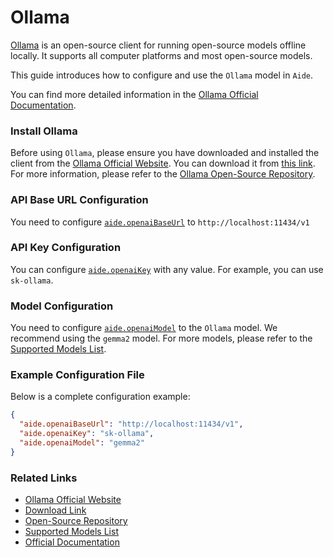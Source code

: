 # Ollama

[Ollama](https://ollama.com) is an open-source client for running open-source models offline locally. It supports all computer platforms and most open-source models.

This guide introduces how to configure and use the `Ollama` model in `Aide`.

You can find more detailed information in the [Ollama Official Documentation](https://ollama.com/blog/openai-compatibility).

### Install Ollama

Before using `Ollama`, please ensure you have downloaded and installed the client from the [Ollama Official Website](https://ollama.com). You can download it from [this link](https://ollama.com/download). For more information, please refer to the [Ollama Open-Source Repository](https://github.com/ollama/ollama).

### API Base URL Configuration

You need to configure [`aide.openaiBaseUrl`](../configuration/openai-base-url.md) to `http://localhost:11434/v1`

### API Key Configuration

You can configure [`aide.openaiKey`](../configuration/openai-key.md) with any value. For example, you can use `sk-ollama`.

### Model Configuration

You need to configure [`aide.openaiModel`](../configuration/openai-model.md) to the `Ollama` model. We recommend using the `gemma2` model. For more models, please refer to the [Supported Models List](https://ollama.com/library).

### Example Configuration File

Below is a complete configuration example:

```json
{
  "aide.openaiBaseUrl": "http://localhost:11434/v1",
  "aide.openaiKey": "sk-ollama",
  "aide.openaiModel": "gemma2"
}
```

### Related Links

- [Ollama Official Website](https://ollama.com)
- [Download Link](https://ollama.com/download)
- [Open-Source Repository](https://github.com/ollama/ollama)
- [Supported Models List](https://ollama.com/library)
- [Official Documentation](https://ollama.com/blog/openai-compatibility)

